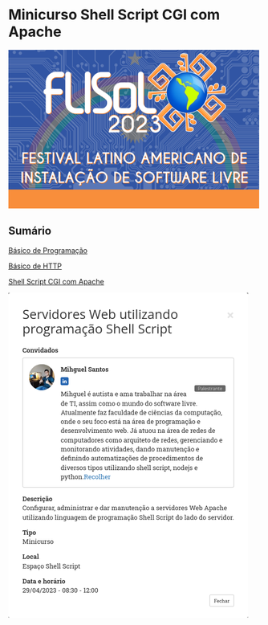 # Minicurso Shell Script CGI com Apache

<img src="./imagens/flisol-2023.png" width="500">

## Sumário
[Básico de Programação](./capitulos/01-PROGRAMACAO.md)

[Básico de HTTP](./capitulos/02-HTTP.md)

[Shell Script CGI com Apache](./capitulos/03-CGI.md)

<img src="./imagens/FLISoL-2023 - Palmares_PE.png">